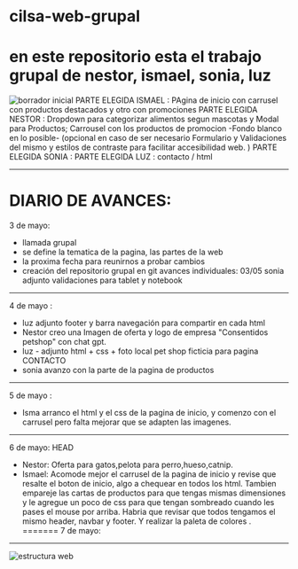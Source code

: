 # cilsa-web-grupal
# en este repositorio esta el trabajo grupal de nestor, ismael, sonia, luz
![borrador inicial](https://github.com/user-attachments/assets/97cabee3-a20f-4dbc-9d00-44c3a029213c)
PARTE ELEGIDA ISMAEL : PAgina de inicio con carrusel con productos destacados y otro con promociones
PARTE ELEGIDA NESTOR : Dropdown para categorizar alimentos segun mascotas y Modal para Productos; Carrousel con los productos de promocion -Fondo blanco en lo posible- (opcional en caso de ser necesario Formulario y Validaciones del mismo y estilos de contraste para facilitar accesibilidad web. )
PARTE ELEGIDA SONIA : 
PARTE ELEGIDA LUZ : contacto / html 
**********************
# DIARIO DE AVANCES: 
3 de mayo: 
* llamada grupal
* se define la tematica de la pagina, las partes de la web
* la proxima fecha para reunirnos a probar cambios
*  creación del repositorio grupal en git 
avances individuales: 03/05 sonia adjunto validaciones para tablet y notebook 
***********************
4 de mayo :
* luz adjunto footer y barra navegación para compartir en cada html 
* Nestor creo una Imagen de oferta y logo de empresa "Consentidos petshop" con chat gpt.
* luz - adjunto html + css + foto local pet shop ficticia para pagina CONTACTO 
* sonia avanzo con la parte de la pagina de productos
***********************
5 de mayo :
* Isma arranco el html y el css de la pagina de inicio, y comenzo con el carrusel pero falta mejorar que se adapten las imagenes.
***********************
6 de mayo: 
 HEAD
* Nestor: Oferta para gatos,pelota para perro,hueso,catnip.
* Ismael: Acomode mejor el carrusel de la pagina de inicio y revise que resalte el boton de inicio, algo a chequear en todos los html. Tambien empareje las cartas de productos para que tengas mismas dimensiones y le agregue un poco de css para que tengan sombreado cuando les pases el mouse por arriba. Habria que revisar que todos tengamos el mismo header, navbar y footer. Y realizar la paleta de colores .
=======
7 de mayo: 
***********************
![estructura web](https://github.com/user-attachments/assets/e3a667ab-028f-4b8e-92ab-17cc53b5c8a0)

